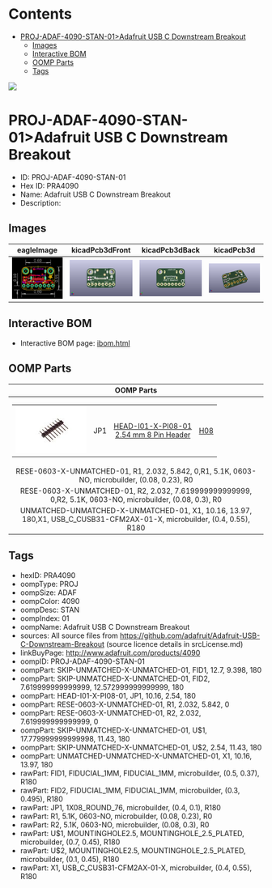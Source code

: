 



Contents
========

* [PROJ-ADAF-4090-STAN-01>Adafruit USB C Downstream Breakout](#proj-adaf-4090-stan-01adafruit-usb-c-downstream-breakout)
	* [Images](#images)
	* [Interactive BOM](#interactive-bom)
	* [OOMP Parts](#oomp-parts)
	* [Tags](#tags)
  
![][im]
# PROJ-ADAF-4090-STAN-01>Adafruit USB C Downstream Breakout

- ID: PROJ-ADAF-4090-STAN-01
- Hex ID: PRA4090
- Name: Adafruit USB C Downstream Breakout
- Description: 

## Images
  
  

|eagleImage|kicadPcb3dFront|kicadPcb3dBack|kicadPcb3d|
| :---: | :---: | :---: | :---: |
|[![eagleImage](eagleImage_140.png)](eagleImage_600.png)|[![kicadPcb3dFront](kicadPcb3dFront_140.png)](kicadPcb3dFront_600.png)|[![kicadPcb3dBack](kicadPcb3dBack_140.png)](kicadPcb3dBack_600.png)|[![kicadPcb3d](kicadPcb3d_140.png)](kicadPcb3d_600.png)|

## Interactive BOM

- Interactive BOM page: [ibom.html](kicad/bom/ibom.html)

## OOMP Parts
  

|OOMP Parts|
| :---: |
|<table><tr><td>![HEAD-I01-X-PI08-01](https://raw.githubusercontent.com/oomlout/oomlout_OOMP_parts/main/HEAD-I01-X-PI08-01/image_140.jpg)</td><td> JP1</td><td>[HEAD-I01-X-PI08-01<br>2.54 mm 8 Pin Header](https://github.com/oomlout/oomlout_OOMP_parts/tree/main/HEAD-I01-X-PI08-01/)</td><td>[H08](https://github.com/oomlout/oomlout_OOMP_parts/tree/main/HEAD-I01-X-PI08-01/)</td></tr></table>|
|RESE-0603-X-UNMATCHED-01, R1, 2.032, 5.842, 0,R1, 5.1K, 0603-NO, microbuilder, (0.08, 0.23), R0|
|RESE-0603-X-UNMATCHED-01, R2, 2.032, 7.619999999999999, 0,R2, 5.1K, 0603-NO, microbuilder, (0.08, 0.3), R0|
|UNMATCHED-UNMATCHED-X-UNMATCHED-01, X1, 10.16, 13.97, 180,X1, USB_C_CUSB31-CFM2AX-01-X, microbuilder, (0.4, 0.55), R180|

## Tags

- hexID: PRA4090
- oompType: PROJ
- oompSize: ADAF
- oompColor: 4090
- oompDesc: STAN
- oompIndex: 01
- oompName: Adafruit USB C Downstream Breakout
- sources: All source files from https://github.com/adafruit/Adafruit-USB-C-Downstream-Breakout (source licence details in srcLicense.md)
- linkBuyPage: http://www.adafruit.com/products/4090
- oompID: PROJ-ADAF-4090-STAN-01
- oompPart: SKIP-UNMATCHED-X-UNMATCHED-01, FID1, 12.7, 9.398, 180
- oompPart: SKIP-UNMATCHED-X-UNMATCHED-01, FID2, 7.619999999999999, 12.572999999999999, 180
- oompPart: HEAD-I01-X-PI08-01, JP1, 10.16, 2.54, 180
- oompPart: RESE-0603-X-UNMATCHED-01, R1, 2.032, 5.842, 0
- oompPart: RESE-0603-X-UNMATCHED-01, R2, 2.032, 7.619999999999999, 0
- oompPart: SKIP-UNMATCHED-X-UNMATCHED-01, U$1, 17.779999999999998, 11.43, 180
- oompPart: SKIP-UNMATCHED-X-UNMATCHED-01, U$2, 2.54, 11.43, 180
- oompPart: UNMATCHED-UNMATCHED-X-UNMATCHED-01, X1, 10.16, 13.97, 180
- rawPart: FID1, FIDUCIAL_1MM, FIDUCIAL_1MM, microbuilder, (0.5, 0.37), R180
- rawPart: FID2, FIDUCIAL_1MM, FIDUCIAL_1MM, microbuilder, (0.3, 0.495), R180
- rawPart: JP1, 1X08_ROUND_76, microbuilder, (0.4, 0.1), R180
- rawPart: R1, 5.1K, 0603-NO, microbuilder, (0.08, 0.23), R0
- rawPart: R2, 5.1K, 0603-NO, microbuilder, (0.08, 0.3), R0
- rawPart: U$1, MOUNTINGHOLE2.5, MOUNTINGHOLE_2.5_PLATED, microbuilder, (0.7, 0.45), R180
- rawPart: U$2, MOUNTINGHOLE2.5, MOUNTINGHOLE_2.5_PLATED, microbuilder, (0.1, 0.45), R180
- rawPart: X1, USB_C_CUSB31-CFM2AX-01-X, microbuilder, (0.4, 0.55), R180



[im]: kicadPcb3d_450.png
